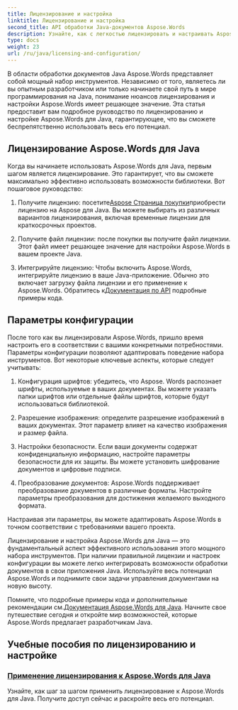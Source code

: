 ```yaml
---
title: Лицензирование и настройка
linktitle: Лицензирование и настройка
second_title: API обработки Java-документов Aspose.Words
description: Узнайте, как с легкостью лицензировать и настраивать Aspose.Words для Java. Погрузитесь в тонкости настройки этого мощного набора инструментов для обработки документов в ваших Java-приложениях.
type: docs
weight: 23
url: /ru/java/licensing-and-configuration/
---
```

В области обработки документов Java Aspose.Words представляет собой мощный набор инструментов. Независимо от того, являетесь ли вы опытным разработчиком или только начинаете свой путь в мире программирования на Java, понимание нюансов лицензирования и настройки Aspose.Words имеет решающее значение. Эта статья предоставит вам подробное руководство по лицензированию и настройке Aspose.Words для Java, гарантирующее, что вы сможете беспрепятственно использовать весь его потенциал.

## Лицензирование Aspose.Words для Java

Когда вы начинаете использовать Aspose.Words для Java, первым шагом является лицензирование. Это гарантирует, что вы сможете максимально эффективно использовать возможности библиотеки. Вот пошаговое руководство:

1.  Получите лицензию: посетите[Aspose Страница покупки](https://purchase.aspose.com/buy)приобрести лицензию на Aspose для Java. Вы можете выбирать из различных вариантов лицензирования, включая временные лицензии для краткосрочных проектов.

2. Получите файл лицензии: после покупки вы получите файл лицензии. Этот файл имеет решающее значение для настройки Aspose.Words в вашем проекте Java.

3.  Интегрируйте лицензию: Чтобы включить Aspose.Words, интегрируйте лицензию в ваше Java-приложение. Обычно это включает загрузку файла лицензии и его применение к Aspose.Words. Обратитесь к[Документация по API](https://reference.aspose.com/words/java/) подробные примеры кода.

## Параметры конфигурации

После того как вы лицензировали Aspose.Words, пришло время настроить его в соответствии с вашими конкретными потребностями. Параметры конфигурации позволяют адаптировать поведение набора инструментов. Вот некоторые ключевые аспекты, которые следует учитывать:

1. Конфигурация шрифтов: убедитесь, что Aspose. Words распознает шрифты, используемые в ваших документах. Вы можете указать папки шрифтов или отдельные файлы шрифтов, которые будут использоваться библиотекой.

2. Разрешение изображения: определите разрешение изображений в ваших документах. Этот параметр влияет на качество изображения и размер файла.

3. Настройки безопасности. Если ваши документы содержат конфиденциальную информацию, настройте параметры безопасности для их защиты. Вы можете установить шифрование документов и цифровые подписи.

4. Преобразование документов: Aspose.Words поддерживает преобразование документов в различные форматы. Настройте параметры преобразования для достижения желаемого выходного формата.

Настраивая эти параметры, вы можете адаптировать Aspose.Words в точном соответствии с требованиями вашего проекта.

Лицензирование и настройка Aspose.Words для Java — это фундаментальный аспект эффективного использования этого мощного набора инструментов. При наличии правильной лицензии и настроек конфигурации вы можете легко интегрировать возможности обработки документов в свои приложения Java. Используйте весь потенциал Aspose.Words и поднимите свои задачи управления документами на новую высоту.

 Помните, что подробные примеры кода и дополнительные рекомендации см.[Документация Aspose.Words для Java](https://reference.aspose.com/words/java/). Начните свое путешествие сегодня и откройте мир возможностей, которые Aspose.Words предлагает разработчикам Java.

## Учебные пособия по лицензированию и настройке
### [Применение лицензирования к Aspose.Words для Java](./applying-licensing/)
Узнайте, как шаг за шагом применить лицензирование к Aspose.Words для Java. Получите доступ сейчас и раскройте весь его потенциал.